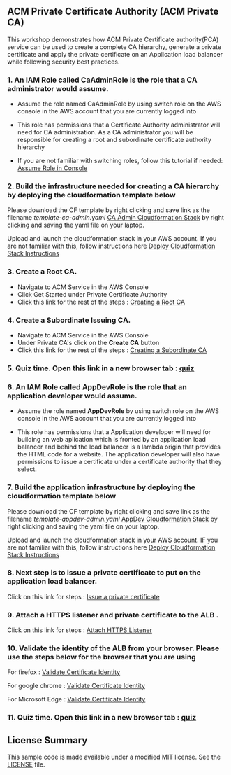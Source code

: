 ## ACM Private Certificate Authority (ACM Private CA)

This workshop demonstrates how ACM Private Certificate authority(PCA) service can be used to create a complete CA hierarchy, generate a private certificate and apply the 
private certificate on an Application load balancer while following security best practices.

### 1. An IAM Role called **CaAdminRole** is the role that a CA administrator would assume. 

* Assume the role named CaAdminRole by using switch role on the AWS console in the AWS account that you are currently logged into

* This role has permissions that a Certificate Authority administrator will need for CA administration. As a CA administrator you will be responsible for creating a root and subordinate certificate authority
hierarchy

* If you are not familiar with switching roles, follow this tutorial if needed: [Assume Role in Console](https://docs.aws.amazon.com/IAM/latest/UserGuide/id_roles_use_switch-role-console.html)

### 2. Build the infrastructure needed for creating a CA hierarchy by deploying the cloudformation template below

Please download the CF template by right clicking and save link as the filename *template-ca-admin.yaml* [CA Admin Cloudformation Stack](https://raw.githubusercontent.com/aws-samples/data-protection/master/usecase-6/cf-templates/template-ca-admin.yaml) by right clicking and saving the yaml file on your laptop. 

Upload and launch the cloudformation stack in your AWS account. If you are not familiar with this, follow instructions here [Deploy Cloudformation Stack Instructions](https://docs.aws.amazon.com/AWSCloudFormation/latest/UserGuide/cfn-using-console-create-stack-template.html)

### 3. Create a Root CA. 

* Navigate to ACM Service in the AWS Console
* Click Get Started under Private Certificate Authority
* Click this link for the rest of the steps : [Creating a Root CA](https://view.highspot.com/viewer/5d5b129b6a3b116f4230f242)

### 4. Create a Subordinate Issuing CA. 

* Navigate to ACM Service in the AWS Console
* Under Private CA's click on the **Create CA** button
* Click this link for the rest of the steps  : [Creating a Subordinate CA](https://view.highspot.com/viewer/5d5b12f7628ba2737b0f2c16)

### 5. Quiz time. Open this link in a new browser tab : [quiz](https://bit.ly/2yQ5IML)

### 6. An IAM Role called **AppDevRole** is the role that an application developer would assume. 

* Assume the role named **AppDevRole** by using switch role on the AWS console in the AWS account that you are currently logged into

* This role has permissions that a Application developer will need for building an web aplication which is fronted by an application load balancer and behind the load balancer is a lambda origin that
provides the HTML code for a website. The application developer will also have permissions to issue a certificate under a certificate authority that they select.

### 7. Build the application infrastructure by deploying the cloudformation template below

Please download the CF template by right clicking and save link as the filename *template-appdev-admin.yaml* [AppDev Cloudformation Stack](https://raw.githubusercontent.com/aws-samples/data-protection/master/usecase-6/cf-templates/template-app-dev.yaml) by right clicking and saving the yaml file on your laptop. 

Upload and launch the cloudformation stack in your AWS account. IF you are not familiar with this, follow instructions here [Deploy Cloudformation Stack Instructions](https://docs.aws.amazon.com/AWSCloudFormation/latest/UserGuide/cfn-using-console-create-stack-template.html)

### 8. Next step is to issue a private certificate to put on the application load balancer. 

Click on this link for steps : [Issue a private certificate](https://view.highspot.com/viewer/5d5b133d6a3b116f29313a10)  

### 9. Attach a HTTPS listener and private certificate to the ALB . 

Click on this link for steps : [Attach HTTPS Listener](https://view.highspot.com/viewer/5d5b5d496a3b116f1e31bd56)  

### 10. Validate the identity of the ALB from your browser. Please use the steps below for the browser that you are using

For firefox : [Validate Certificate Identity](https://view.highspot.com/viewer/5d5c1fe23f65f635ae005a47)  

For google chrome : [Validate Certificate Identity](https://view.highspot.com/viewer/5d5c42da66bbaa2fc928a575)

For Microsoft Edge : [Validate Certificate Identity](https://view.highspot.com/viewer/5d5c2e5cf7794d4833e8207a)

### 11. Quiz time. Open this link in a new browser tab : [quiz](https://bit.ly/2Zh3iRY)

## License Summary

This sample code is made available under a modified MIT license. See the [LICENSE](LICENSE) file.
